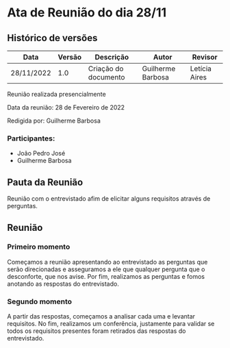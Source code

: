 # Ata de Reunião do dia 28/11

## Histórico de versões
| Data       | Versão | Descrição            | Autor                                         | Revisor                                      |
| ---------- | ------ | -------------------- | --------------------------------------------- | -------------------------------------------- |
| 28/11/2022 | 1.0    | Criação do documento | Guilherme Barbosa | Letícia Aires |

Reunião realizada presencialmente

Data da reunião: 28 de Fevereiro de 2022

Redigida por: Guilherme Barbosa

### Participantes:

- João Pedro José
- Guilherme Barbosa

## Pauta da Reunião

Reunião com o entrevistado afim de elicitar alguns requisitos através de perguntas.

## Reunião
### Primeiro momento

Começamos a reunião apresentando ao entrevistado as perguntas que serão direcionadas e asseguramos a ele que qualquer pergunta que o desconforte, que nos avise.
Por fim, realizamos as perguntas e fomos anotando as respostas do entrevistado.

### Segundo momento

A partir das respostas, começamos a analisar cada uma e levantar requisitos. No fim, realizamos um conferência, justamente para validar se todos os requisitos presentes foram retirados das respostas do entrevistado.